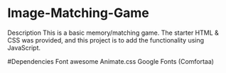 # Image-Matching-Game
Description This is a basic memory/matching game. The starter HTML &amp; CSS was provided, and this project is to add the functionality using JavaScript.  

#Dependencies Font awesome Animate.css Google Fonts (Comfortaa)
